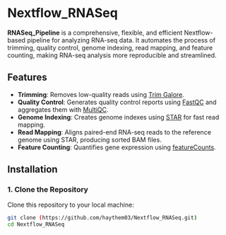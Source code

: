 # Nextflow_RNASeq

**RNASeq_Pipeline** is a comprehensive, flexible, and efficient Nextflow-based pipeline for analyzing RNA-seq data. It automates the process of trimming, quality control, genome indexing, read mapping, and feature counting, making RNA-seq analysis more reproducible and streamlined.

## Features

- **Trimming**: Removes low-quality reads using [Trim Galore](https://github.com/FelixKrueger/TrimGalore).
- **Quality Control**: Generates quality control reports using [FastQC](https://www.bioinformatics.babraham.ac.uk/projects/fastqc/) and aggregates them with [MultiQC](https://multiqc.info/).
- **Genome Indexing**: Creates genome indexes using [STAR](https://github.com/alexdobin/STAR) for fast read mapping.
- **Read Mapping**: Aligns paired-end RNA-seq reads to the reference genome using STAR, producing sorted BAM files.
- **Feature Counting**: Quantifies gene expression using [featureCounts](http://bioinf.wehi.edu.au/featureCounts/).

## Installation

### 1. Clone the Repository
Clone this repository to your local machine:

```bash
git clone (https://github.com/haythem03/Nextflow_RNASeq.git)
cd Nextflow_RNASeq

